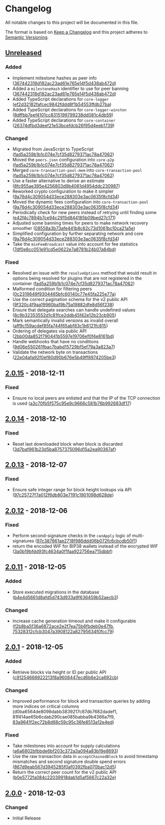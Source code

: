 # Changelog

All notable changes to this project will be documented in this file.

The format is based on [Keep a Changelog](http://keepachangelog.com/en/1.0.0/)
and this project adheres to [Semantic Versioning](http://semver.org/spec/v2.0.0.html).

## [Unreleased]

### Added

-   Implement milestone hashes as peer info ([367442318d182ac23ad61e765e14f5d438ab472d])
-   Added a `milestoneHash` identifier to use for peer banning ([367442318d182ac23ad61e765e14f5d438ab472d])
-   Added TypeScript declarations for `core-logger` ([ef2d32182fafcec9842fddd8f1b54553ffdb27ba])
-   Added TypeScript declarations for `core-logger-winston` ([8dffbb7eef4101cc8315199799238dd081c4db59])
-   Added TypeScript declarations for `core-container` ([26374dfbd3deef21e53bcefdcb26f95d4eeb1739])

### Changed

-   Migrated from JavaScript to TypeScript ([fad5a259b1b1c074e7cf35d8279371ac78a47062])
-   Moved the `peers.json` configuration into `core-p2p` ([fad5a259b1b1c074e7cf35d8279371ac78a47062])
-   Merged `core-transaction-pool-mem` into `core-transaction-pool` ([fad5a259b1b1c074e7cf35d8279371ac78a47062])
-   Use a faster alternative to derive an estimate ([8fc955ae395e4256803d9b4081d4954ddc230987])
-   Reworked crypto configuration to make it simpler ([9a76d4c309054d33ece288303e3ac0635f8cfd34])
-   Moved the dynamic fees configuration into `core-transaction-pool` ([9a76d4c309054d33ece288303e3ac0635f8cfd34])
-   Periodically check for new peers instead of retrying until finding some ([e42f4c7894b7ce94c2915d844185b09bed27c171])
-   Adjusted some banning times for peers to make network recovery smoother ([08558a3b73afe441b8c62c73d1061bc10ca21a5e])
-   Simplified configuration by further separating network and core ([9a76d4c309054d33ece288303e3ac0635f8cfd34])
-   Take the `minFeeBroadcast` value into account for fee statistics ([7df0e8cc051e91cd5e0622e7a8781b24b07a84bd])

### Fixed

-   Resolved an issue with the `resolveOptions` method that would result in options being resolved for plugins that are not registered in the container ([fad5a259b1b1c074e7cf35d8279371ac78a47062])
-   Malformed condition for filtering peers ([0c2319649f9304465bfc60140c77e45fa225e77a])
-   Use the correct pagination schema for the v2 public API ([9f320c4f9aa19960ba19b75a19882dfe8d56f238])
-   Ensure that delegate searches can handle undefined values ([8c9b32353552d1c81fce2ddb45f42e12b23cb905])
-   Mark semantically invalid versions as invalid overall ([aff9c159acdef85fa744f65abf83c1b6121fc815])
-   Ordering of delegates via public API ([2bb00da852f790441b5597e19706ef0f4e8161bd])
-   Handle webhooks that have no conditions ([9d06e550261fbac7babd15729bf5ef79a3a823a7])
-   Validate the network byte on transactions ([22e04afa92f0ef80d90b676e5b49ff8974205be3])

## [2.0.15] - 2018-12-11

### Fixed

-   Ensure no local peers are enlisted and that the IP of the TCP connection is used ([a3c70fb5f575c95e9c9666c581b76b992683df17])

## [2.0.14] - 2018-12-10

### Fixed

-   Reset last downloaded block when block is discarded ([3d7baf961b23d5ba8757375096d15a2ea90367af])

## [2.0.13] - 2018-12-07

### Fixed

-   Ensure safe integer range for block height lookups via API ([97c25727f7a012f6db803e7191c1901098d628de])

## [2.0.12] - 2018-12-06

### Fixed

-   Perform second-signature checks in the `canApply` logic of multi-signatures ([97c387661ae2718f986ddd06b072fc6cbcdb50f1])
-   return the encoded WIF for BIP38 wallets instead of the encrypted WIF ([3a0b19bfdd93fc4634a0f1faa922756ea715dbbf])

## [2.0.11] - 2018-12-05

### Added

-   Store executed migrations in the database ([b4e4d5661d8afd5d743d933a9f636459b52aecb3])

### Changed

-   Increase cache generation timeout and make it configurable ([f2b8ba5f36a6872ace2e2f7ea75b6fbdeb0e47fb], [75328312cfcb3047a3908122a82795634f0fcc79])

## [2.0.1] - 2018-12-05

### Added

-   Retrieve blocks via height or ID per public API ([c91254666922213f8a9608447ecd6b6e2ca692cb])

### Changed

-   Improved performance for block and transaction queries by adding more indices on critical columns (d0ba6564de8098dabb3839217c87db7682dadef1, 81f414ae65b6cdab290cae085babba9b4366a7f9, [83a9641f2ec72b8d68c59c95c36fe8513a12e4ed])

### Fixed

-   Take milestones into account for supply calculations ([a6a6802bfbbde6bf203c372a3a094a83b19e8693])
-   Use the raw transaction data in `acceptChainedBlock` to avoid timestamp mismatches and second signature double spend errors ([867d9eab567d3945285f0af0392fba070bac12d5])
-   Return the correct peer count for the v2 public API ([b0e5772fa084c22039918dab1d5af5667c22a32e])

## [2.0.0] - 2018-12-03

### Changed

-   Initial Release

[unreleased]: https://github.com/ArkEcosystem/core/compare/2.0.15...develop
[2.0.15]: https://github.com/ArkEcosystem/core/compare/2.0.14...2.0.15
[2.0.14]: https://github.com/ArkEcosystem/core/compare/2.0.13...2.0.14
[2.0.13]: https://github.com/ArkEcosystem/core/compare/2.0.12...2.0.13
[2.0.12]: https://github.com/ArkEcosystem/core/compare/2.0.11...2.0.12
[2.0.11]: https://github.com/ArkEcosystem/core/compare/2.0.1...2.0.11
[2.0.1]: https://github.com/ArkEcosystem/core/compare/2.0.0...2.0.1
[2.0.0]: https://github.com/ArkEcosystem/core/compare/0.1.1...2.0.0
[08558a3b73afe441b8c62c73d1061bc10ca21a5e]: https://github.com/ArkEcosystem/core/commit/08558a3b73afe441b8c62c73d1061bc10ca21a5e
[0c2319649f9304465bfc60140c77e45fa225e77a]: https://github.com/ArkEcosystem/core/commit/0c2319649f9304465bfc60140c77e45fa225e77a
[22e04afa92f0ef80d90b676e5b49ff8974205be3]: https://github.com/ArkEcosystem/core/commit/22e04afa92f0ef80d90b676e5b49ff8974205be3
[26374dfbd3deef21e53bcefdcb26f95d4eeb1739]: https://github.com/ArkEcosystem/core/commit/26374dfbd3deef21e53bcefdcb26f95d4eeb1739
[2bb00da852f790441b5597e19706ef0f4e8161bd]: https://github.com/ArkEcosystem/core/commit/2bb00da852f790441b5597e19706ef0f4e8161bd
[35dbb99b62b5a11bb4a21ec456b9093f15ad9522]: https://github.com/ArkEcosystem/core/commit/35dbb99b62b5a11bb4a21ec456b9093f15ad9522
[367442318d182ac23ad61e765e14f5d438ab472d]: https://github.com/ArkEcosystem/core/commit/367442318d182ac23ad61e765e14f5d438ab472d
[3a0b19bfdd93fc4634a0f1faa922756ea715dbbf]: https://github.com/ArkEcosystem/core/commit/3a0b19bfdd93fc4634a0f1faa922756ea715dbbf
[3d7baf961b23d5ba8757375096d15a2ea90367af]: https://github.com/ArkEcosystem/core/commit/3d7baf961b23d5ba8757375096d15a2ea90367af
[75328312cfcb3047a3908122a82795634f0fcc79]: https://github.com/ArkEcosystem/core/commit/75328312cfcb3047a3908122a82795634f0fcc79
[7df0e8cc051e91cd5e0622e7a8781b24b07a84bd]: https://github.com/ArkEcosystem/core/commit/7df0e8cc051e91cd5e0622e7a8781b24b07a84bd
[81f414ae65b6cdab290cae085babba9b4366a7f9]: https://github.com/ArkEcosystem/core/commit/81f414ae65b6cdab290cae085babba9b4366a7f9
[83a9641f2ec72b8d68c59c95c36fe8513a12e4ed]: https://github.com/ArkEcosystem/core/commit/83a9641f2ec72b8d68c59c95c36fe8513a12e4ed
[867d9eab567d3945285f0af0392fba070bac12d5]: https://github.com/ArkEcosystem/core/commit/867d9eab567d3945285f0af0392fba070bac12d5
[8c9b32353552d1c81fce2ddb45f42e12b23cb905]: https://github.com/ArkEcosystem/core/commit/8c9b32353552d1c81fce2ddb45f42e12b23cb905
[8dffbb7eef4101cc8315199799238dd081c4db59]: https://github.com/ArkEcosystem/core/commit/8dffbb7eef4101cc8315199799238dd081c4db59
[8fc955ae395e4256803d9b4081d4954ddc230987]: https://github.com/ArkEcosystem/core/commit/8fc955ae395e4256803d9b4081d4954ddc230987
[97c25727f7a012f6db803e7191c1901098d628de]: https://github.com/ArkEcosystem/core/commit/97c25727f7a012f6db803e7191c1901098d628de
[97c387661ae2718f986ddd06b072fc6cbcdb50f1]: https://github.com/ArkEcosystem/core/commit/97c387661ae2718f986ddd06b072fc6cbcdb50f1
[9a76d4c309054d33ece288303e3ac0635f8cfd34]: https://github.com/ArkEcosystem/core/commit/9a76d4c309054d33ece288303e3ac0635f8cfd34
[9d06e550261fbac7babd15729bf5ef79a3a823a7]: https://github.com/ArkEcosystem/core/commit/9d06e550261fbac7babd15729bf5ef79a3a823a7
[9f320c4f9aa19960ba19b75a19882dfe8d56f238]: https://github.com/ArkEcosystem/core/commit/9f320c4f9aa19960ba19b75a19882dfe8d56f238
[a3c70fb5f575c95e9c9666c581b76b992683df17]: https://github.com/ArkEcosystem/core/commit/a3c70fb5f575c95e9c9666c581b76b992683df17
[a6a6802bfbbde6bf203c372a3a094a83b19e8693]: https://github.com/ArkEcosystem/core/commit/a6a6802bfbbde6bf203c372a3a094a83b19e8693
[aff9c159acdef85fa744f65abf83c1b6121fc815]: https://github.com/ArkEcosystem/core/commit/aff9c159acdef85fa744f65abf83c1b6121fc815
[b0e5772fa084c22039918dab1d5af5667c22a32e]: https://github.com/ArkEcosystem/core/commit/b0e5772fa084c22039918dab1d5af5667c22a32e
[b4e4d5661d8afd5d743d933a9f636459b52aecb3]: https://github.com/ArkEcosystem/core/commit/b4e4d5661d8afd5d743d933a9f636459b52aecb3
[c91254666922213f8a9608447ecd6b6e2ca692cb]: https://github.com/ArkEcosystem/core/commit/c91254666922213f8a9608447ecd6b6e2ca692cb
[d0ba6564de8098dabb3839217c87db7682dadef1]: https://github.com/ArkEcosystem/core/commit/d0ba6564de8098dabb3839217c87db7682dadef1
[e42f4c7894b7ce94c2915d844185b09bed27c171]: https://github.com/ArkEcosystem/core/commit/e42f4c7894b7ce94c2915d844185b09bed27c171
[ef2d32182fafcec9842fddd8f1b54553ffdb27ba]: https://github.com/ArkEcosystem/core/commit/ef2d32182fafcec9842fddd8f1b54553ffdb27ba
[f2b8ba5f36a6872ace2e2f7ea75b6fbdeb0e47fb]: https://github.com/ArkEcosystem/core/commit/f2b8ba5f36a6872ace2e2f7ea75b6fbdeb0e47fb
[fad5a259b1b1c074e7cf35d8279371ac78a47062]: https://github.com/ArkEcosystem/core/commit/fad5a259b1b1c074e7cf35d8279371ac78a47062
